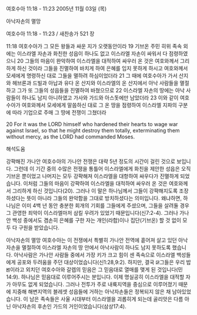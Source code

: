 여호수아 11:18 - 11:23 
2005년 11월 03일 (목)

아낙자손의 멸망



여호수아 11:18 - 11:23 / 새찬송가 521 장


11:18 여호수아가 그 모든 왕들과 싸운 지가 오랫동안이라 19 기브온 주민 히위 족속 외에는 이스라엘 자손과 화친한 성읍이 하나도 없고 이스라엘 자손이 싸워서 다 점령하였으니 20 그들의 마음이 완악하여 이스라엘을 대적하여 싸우러 온 것은 여호와께서 그리하게 하신 것이라 그들을 진멸하여 바치게 하여 은혜를 입지 못하게 하시고 여호와께서 모세에게 명령하신 대로 그들을 멸하려 하심이었더라 21 그 때에 여호수아가 가서 산지와 헤브론과 드빌과 아납과 유다 온 산지와 이스라엘의 온 산지에서 아낙 사람들을 멸절하고 그가 또 그들의 성읍들을 진멸하여 바쳤으므로 22 이스라엘 자손의 땅에는 아낙 사람들이 하나도 남지 아니하였고 가사와 가드와 아스돗에만 남았더라 23 이와 같이 여호수아가 여호와께서 모세에게 말씀하신 대로 그 온 땅을 점령하여 이스라엘 지파의 구분에 따라 기업으로 주매 그 땅에 전쟁이 그쳤더라 

20 For it was the LORD himself who hardened their hearts to wage war against Israel, so that he might destroy them totally, exterminating them without mercy, as the LORD had commanded Moses.

해석도움





강퍅해진 가나안 
여호수아의 가나안 전쟁은 대략 5년 정도의 시간이 걸린 것으로 보입니다. 그런데 이 기간 중의 수많은 전쟁을 통틀어 이스라엘에게 화친을 제안한 성읍은 오직 기브온 뿐이었고 나머지는 모두 강퍅해져 이스라엘을 대항하여 싸우다가 진멸하게 되었습니다. 이처럼 그들의 마음이 강퍅하여 이스라엘을 대적하여 싸우러 온 것은 여호와께서 그리하게 하신 것입니다(20). 그러나 이 말은 하나님께서 그들이 강퍅해지도록 조장하셨다는 뜻이 아니라 그들의 완악함을 그대로 방치하셨다는 의미입니다. 왜냐하면, 하나님은 이미 4백 년 동안 충분한 회개의 기회를 그들에게 주셨으며, 그들을 살려둘 경우 그 관영한 죄악이 이스라엘마저 삼킬 우려가 있었기 때문입니다(신7:2-4). 그러나 가나안 백성 중에서도 겸손히 은혜를 구한 자는 개인(라합)이나 집단(기브온) 할 것 없이 모두 다 구원을 받았습니다. 

아낙자손의 멸망 
여호수아는 이 전쟁에서 특별히 가나안 전역에 흩어져 살고 있던 아낙자손을 멸절하여 이스라엘 자손의 땅 안에서 아낙사람이 하나도 남지 못하도록 했습니다. 아낙사람은 가나안 사람들 중에서 가장 키가 크고 힘이 센 족속으로 이스라엘 백성들에게 공포와 두려움을 주던 대상이었습니다(신1:28,9:2). 하지만, 결국 ꡒ그들은 우리 밥ꡓ이라고 외치던 여호수아와 갈렙의 믿음은 그 믿음대로 열매를 맺게 된 것입니다(민14:9). 하나님은 믿음대로 이루어주시는 분입니다. 이제 명실공히 이스라엘을 대적할 자가 아무도 없게 되었습니다. 그러나 전투가 주로 내륙지역을 중심으로 이루어졌기 때문에 지중해 해변지역의 블레셋 성읍들에 거하는 아낙자손들은 정복되지 않은 채 남아있었습니다. 이 남은 족속들은 사울 시대부터 이스라엘을 괴롭히게 되는데 골리앗은 다름 아닌 아낙자손의 후손인 가드의 거인이었습니다(삼상17:4).